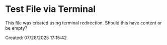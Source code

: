 # Test File via Terminal

This file was created using terminal redirection.
Should this have content or be empty?

Created: 07/28/2025 17:15:42
